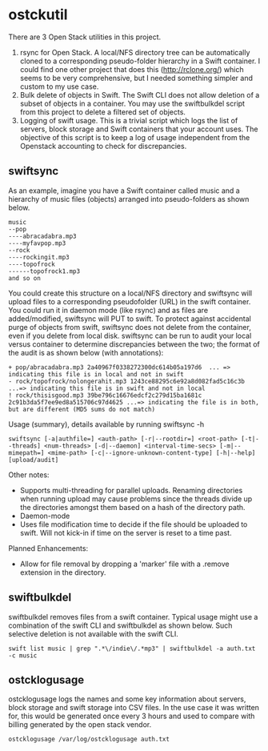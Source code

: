# ostckutil
There are 3 Open Stack utilities in this project.

 1. rsync for Open Stack. A local/NFS directory tree can be automatically cloned to a corresponding pseudo-folder hierarchy in a Swift container. I could find one other project that does this    (http://rclone.org/) which seems to be very comprehensive, but I needed something simpler and custom to my use case.
 2. Bulk delete of objects in Swift. The Swift CLI does not allow deletion of a subset of objects in a container. You may use the swiftbulkdel script from this project to delete a filtered set of objects.
 3. Logging of swift usage. This is a trivial script which logs the list of servers, block storage and Swift containers that your account uses. The objective of this script is to keep a log of usage independent from the Openstack accounting  to check for discrepancies.

## swiftsync ##
As an example, imagine you have a Swift container called music and a hierarchy of music files (objects) arranged into pseudo-folders as shown below.
```
music
--pop
----abracadabra.mp3
----myfavpop.mp3
--rock
----rockingit.mp3
----topofrock
------topofrock1.mp3
and so on
```
You could create this structure on a local/NFS directory and swiftsync will upload files to a corresponding pseudofolder (URL) in the swift container. You could run it in daemon mode (like rsync) and as files are added/modified, swiftsync will PUT to swift. To protect against accidental purge of objects from swift, swiftsync does not delete from the container, even if you delete from local disk. swiftsync can be run to audit your local versus container to determine discrepancies between the two; the format of the audit is as shown below (with annotations):
```
+ pop/abracadabra.mp3 2a40967f0338272300dc614b05a197d6  ... => indicating this file is in local and not in swift
- rock/topofrock/nolongerahit.mp3 1243ce88295c6e92a8d082fad5c16c3b ...=> indicating this file is in swift and not in local
! rock/thisisgood.mp3 39be796c16676edcf2c279d15ba1681c 2c91b3da5f7ee9ed8a515706c97d4625 ...=> indicating the file is in both, but are different (MD5 sums do not match)
```
Usage (summary), details available by running swiftsync -h
```
swiftsync [-a|authfile=] <auth-path> [-r|--rootdir=] <root-path> [-t|--threads] <num-threads> [-d|--daemon] <interval-time-secs> [-m|--mimepath=] <mime-path> [-c|--ignore-unknown-content-type] [-h|--help] [upload/audit]
```
Other notes:
* Supports multi-threading for parallel uploads. Renaming directories when running upload may cause problems since the threads divide up the directories amongst them based on a hash of the directory path.
* Daemon-mode
* Uses file modification time to decide if the file should be uploaded to swift. Will not kick-in if time on the server is reset to a time past.

Planned Enhancements:
* Allow for file removal by dropping a 'marker' file with a .remove extension in the directory.

## swiftbulkdel ##
swiftbulkdel removes files from a swift container. Typical usage might use a combination of the swift CLI and swiftbulkdel as shown below. Such selective deletion is not available with the swift CLI.
```
swift list music | grep ".*\/indie\/.*mp3" | swiftbulkdel -a auth.txt -c music
```
## ostcklogusage ##
ostcklogusage logs the names and some key information about servers, block storage and swift storage into CSV files. In the use case it was written for, this would be generated once every 3 hours and used to compare with billing generated by the open stack vendor.
```
ostcklogusage /var/log/ostcklogusage auth.txt 
```
